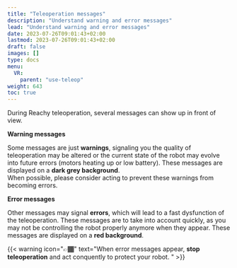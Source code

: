 ```yaml
---
title: "Teleoperation messages"
description: "Understand warning and error messages"
lead: "Understand warning and error messages"
date: 2023-07-26T09:01:43+02:00
lastmod: 2023-07-26T09:01:43+02:00
draft: false
images: []
type: docs
menu:
  VR:
    parent: "use-teleop"
weight: 643
toc: true
---
```


During Reachy teleoperation, several messages can show up in front of view.  

**Warning messages**  

Some messages are just **warnings**, signaling you the quality of teleoperation may be altered or the current state of the robot may evolve into future errors (motors heating up or low battery). These messages are displayed on a **dark grey background**.  
When possible, please consider acting to prevent these warnings from becoming errors.

**Error messages**  

Other messages may signal **errors**, which will lead to a fast dysfunction of the teleoperation. These messages are to take into account quickly, as you may not be controlling the robot properly anymore when they appear. These messages are displayed on a **red background**.  

{{< warning icon="👉🏾" text="When error messages appear, <b>stop teleoperation</b> and act conquently to protect your robot. " >}}

